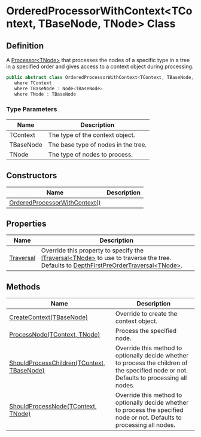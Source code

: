 # OrderedProcessorWithContext&lt;TContext, TBaseNode, TNode&gt; Class
## Definition

A [Processor&lt;TNode&gt;](MrKWatkins.Ast.Processing.Processor-1.md) that processes the nodes of a specific type in a tree in a specified order and gives access to a context object during processing.

```c#
public abstract class OrderedProcessorWithContext<TContext, TBaseNode, TNode> : Processor<TBaseNode>
   where TContext
   where TBaseNode : Node<TBaseNode>
   where TNode : TBaseNode
```

### Type Parameters

| Name | Description |
| ---- | ----------- |
| TContext | The type of the context object. |
| TBaseNode | The base type of nodes in the tree. |
| TNode | The type of nodes to process. |

## Constructors

| Name | Description |
| ---- | ----------- |
| [OrderedProcessorWithContext()](MrKWatkins.Ast.Processing.OrderedProcessorWithContext-3.-ctor.md) |  |

## Properties

| Name | Description |
| ---- | ----------- |
| [Traversal](MrKWatkins.Ast.Processing.OrderedProcessorWithContext-3.Traversal.md) | Override this property to specify the [ITraversal&lt;TNode&gt;](MrKWatkins.Ast.Traversal.ITraversal-1.md) to use to traverse the tree. Defaults to [DepthFirstPreOrderTraversal&lt;TNode&gt;](MrKWatkins.Ast.Traversal.DepthFirstPreOrderTraversal-1.md). |

## Methods

| Name | Description |
| ---- | ----------- |
| [CreateContext(TBaseNode)](MrKWatkins.Ast.Processing.OrderedProcessorWithContext-3.CreateContext.md) | Override to create the context object. |
| [ProcessNode(TContext, TNode)](MrKWatkins.Ast.Processing.OrderedProcessorWithContext-3.ProcessNode.md) | Process the specified node. |
| [ShouldProcessChildren(TContext, TBaseNode)](MrKWatkins.Ast.Processing.OrderedProcessorWithContext-3.ShouldProcessChildren.md) | Override this method to optionally decide whether to process the children of the specified node or not. Defaults to processing all nodes. |
| [ShouldProcessNode(TContext, TNode)](MrKWatkins.Ast.Processing.OrderedProcessorWithContext-3.ShouldProcessNode.md) | Override this method to optionally decide whether to process the specified node or not. Defaults to processing all nodes. |

